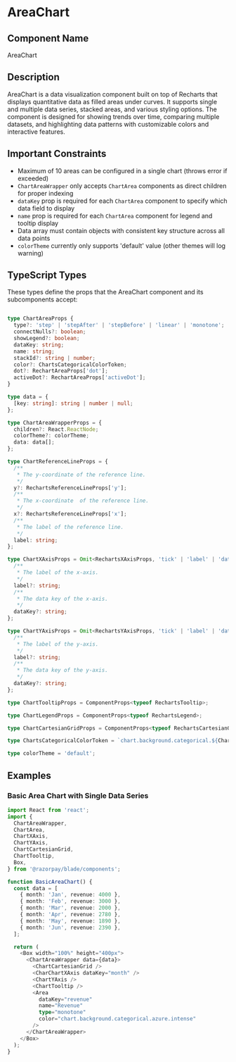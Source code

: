 # AreaChart

## Component Name

AreaChart

## Description

AreaChart is a data visualization component built on top of Recharts that displays quantitative data as filled areas under curves. It supports single and multiple data series, stacked areas, and various styling options. The component is designed for showing trends over time, comparing multiple datasets, and highlighting data patterns with customizable colors and interactive features.

## Important Constraints

- Maximum of 10 areas can be configured in a single chart (throws error if exceeded)
- `ChartAreaWrapper` only accepts `ChartArea` components as direct children for proper indexing
- `dataKey` prop is required for each `ChartArea` component to specify which data field to display
- `name` prop is required for each `ChartArea` component for legend and tooltip display
- Data array must contain objects with consistent key structure across all data points
- `colorTheme` currently only supports 'default' value (other themes will log warning)

## TypeScript Types

These types define the props that the AreaChart component and its subcomponents accept:

```typescript

type ChartAreaProps {
  type?: 'step' | 'stepAfter' | 'stepBefore' | 'linear' | 'monotone';
  connectNulls?: boolean;
  showLegend?: boolean;
  dataKey: string;
  name: string;
  stackId?: string | number;
  color?: ChartsCategoricalColorToken;
  dot?: RechartAreaProps['dot'];
  activeDot?: RechartAreaProps['activeDot'];
}

type data = {
  [key: string]: string | number | null;
};

type ChartAreaWrapperProps = {
  children?: React.ReactNode;
  colorTheme?: colorTheme;
  data: data[];
};

type ChartReferenceLineProps = {
  /**
   * The y-coordinate of the reference line.
   */
  y?: RechartsReferenceLineProps['y'];
  /**
   * The x-coordinate  of the reference line.
   */
  x?: RechartsReferenceLineProps['x'];
  /**
   * The label of the reference line.
   */
  label: string;
};

type ChartXAxisProps = Omit<RechartsXAxisProps, 'tick' | 'label' | 'dataKey' | 'stroke'> & {
  /**
   * The label of the x-axis.
   */
  label?: string;
  /**
   * The data key of the x-axis.
   */
  dataKey?: string;
};

type ChartYAxisProps = Omit<RechartsYAxisProps, 'tick' | 'label' | 'dataKey' | 'stroke'> & {
  /**
   * The label of the y-axis.
   */
  label?: string;
  /**
   * The data key of the y-axis.
   */
  dataKey?: string;
};

type ChartTooltipProps = ComponentProps<typeof RechartsTooltip>;

type ChartLegendProps = ComponentProps<typeof RechartsLegend>;

type ChartCartesianGridProps = ComponentProps<typeof RechartsCartesianGrid>;

type ChartsCategoricalColorToken = `chart.background.categorical.${ChartColorCategories}.${keyof ChartCategoricalEmphasis}`;

type colorTheme = 'default';
```

## Examples

### Basic Area Chart with Single Data Series

```typescript
import React from 'react';
import {
  ChartAreaWrapper,
  ChartArea,
  ChartXAxis,
  ChartYAxis,
  ChartCartesianGrid,
  ChartTooltip,
  Box,
} from '@razorpay/blade/components';

function BasicAreaChart() {
  const data = [
    { month: 'Jan', revenue: 4000 },
    { month: 'Feb', revenue: 3000 },
    { month: 'Mar', revenue: 2000 },
    { month: 'Apr', revenue: 2780 },
    { month: 'May', revenue: 1890 },
    { month: 'Jun', revenue: 2390 },
  ];

  return (
    <Box width="100%" height="400px">
      <ChartAreaWrapper data={data}>
        <ChartCartesianGrid />
        <CharChartXAxis dataKey="month" />
        <ChartYAxis />
        <ChartTooltip />
        <Area
          dataKey="revenue"
          name="Revenue"
          type="monotone"
          color="chart.background.categorical.azure.intense"
        />
      </ChartAreaWrapper>
    </Box>
  );
}
```